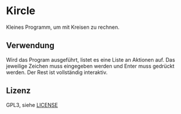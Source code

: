 # Kircle
Kleines Programm, um mit Kreisen zu rechnen. 
## Verwendung
Wird das Program ausgeführt, listet es eine Liste an Aktionen auf. Das jeweilige Zeichen muss eingegeben werden und Enter muss gedrückt werden.
Der Rest ist vollständig interaktiv.
## Lizenz
GPL3, siehe [LICENSE](LICENSE)